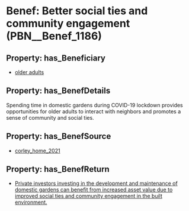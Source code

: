 # Benef: __Better social ties and community engagement__ (PBN__Benef_1186)

## Property: has_Beneficiary

* [older adults](../Stakeholder/PBN__Stakeholder_461)

## Property: has_BenefDetails

Spending time in domestic gardens during COVID-19 lockdown provides opportunities for older adults to interact with neighbors and promotes a sense of community and social ties.

## Property: has_BenefSource

* [corley_home_2021](../Article/PBN__Article_244)

## Property: has_BenefReturn

* [Private investors investing in the development and maintenance of domestic gardens can benefit from increased asset value due to improved social ties and community engagement in the built environment.](../BenefReturn/PBN__BenefReturn_1322)

